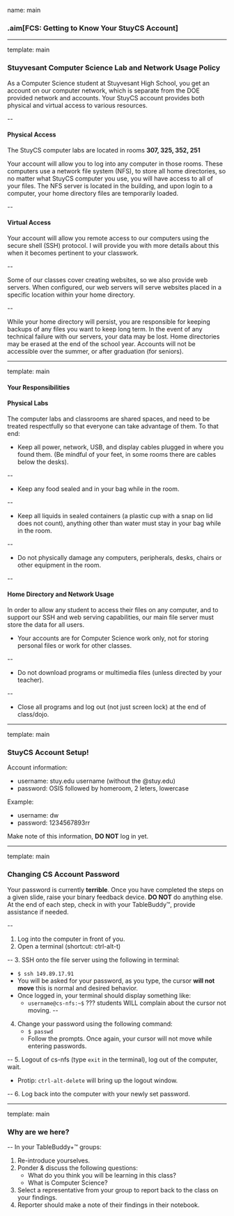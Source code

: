 name: main

### .aim[FCS: Getting to Know Your StuyCS Account]
<style>
.aim {
font-size: .75em;
border-bottom: 1px solid lightgray;
margin: 1px;
}
.remark-inline-code {
  background-color: lightgray;
  border-radius: 3px;
  padding-left: 2px;
  padding-right: 2px;
}
/*h4 {font-size: 1.5em}*/
</style>

---
template: main

### Stuyvesant Computer Science Lab and Network Usage Policy

As a Computer Science student at Stuyvesant High School, you get an account on our computer network, which is separate from the DOE provided network and accounts. Your StuyCS account provides both physical and virtual access to various resources.

--

#### Physical Access

The StuyCS computer labs are located in rooms __307, 325, 352, 251__

Your account will allow you to log into any computer in those rooms. These computers use a network file system (NFS), to store all home directories, so no matter what StuyCS computer you use, you will have access to all of your files. The NFS server is located in the building, and upon login to a computer, your home directory files are temporarily loaded.

--

#### Virtual Access

Your account will allow you remote access to our computers using the secure shell (SSH) protocol. I will provide you with more details about this when it becomes pertinent to your classwork.

--

Some of our classes cover creating websites, so we also provide web servers. When configured, our web servers will serve websites placed in a specific location within your home directory.

--

While your home directory will persist, you are responsible for keeping backups of any files you want to keep long term. In the event of any technical failure with our servers, your data may be lost. Home directories may be erased at the end of the school year. Accounts will not be accessible over the summer, or after graduation (for seniors).

---
template: main

#### Your Responsibilities

#### Physical Labs

The computer labs and classrooms are shared spaces, and need to be treated respectfully so that everyone can take advantage of them. To that end:

- Keep all power, network, USB, and display cables plugged in where you found them. (Be mindful of your feet, in some rooms there are cables below the desks).

--
- Keep any food sealed and in your bag while in the room.

--
- Keep all liquids in sealed containers (a plastic cup with a snap on lid does not count), anything other than water must stay in your bag while in the room.

--
- Do not physically damage any computers, peripherals, desks, chairs or other equipment in the room.

--

#### Home Directory and Network Usage

In order to allow any student to access their files on any computer, and to support our SSH and web serving capabilities, our main file server must store the data for all users.

- Your accounts are for Computer Science work only, not for storing personal files or work for other classes.

--
- Do not download programs or multimedia files (unless directed by your teacher).

--
- Close all programs and log out (not just screen lock) at the end of class/dojo.

---
template: main

### StuyCS Account Setup!
Account information:
* username: stuy.edu username (without the @stuy.edu)
* password: OSIS followed by homeroom, 2 leters, lowercase

Example:
* username: dw
* password: 1234567893rr

Make note of this information, __DO NOT__ log in yet.

---
template: main

### Changing CS Account Password
Your password is currently __terrible__. Once you have completed the steps on a given slide, raise your binary feedback device. __DO NOT__ do anything else. At the end of each step, check in with your TableBuddy™, provide assistance if needed.

--

1. Log into the computer in front of you.
2. Open a terminal (shortcut: ctrl-alt-t)

--
3. SSH onto the file server using the following in terminal:
   * `$ ssh 149.89.17.91`
   * You will be asked for your password, as you type, the cursor __will not move__ this is normal and desired behavior.
   * Once logged in, your terminal should display something like:
     - `username@cs-nfs:~$`
???
students WILL complain about the cursor not moving.
--
4. Change your password using the following command:
   * `$ passwd`
   * Follow the prompts. Once again, your cursor will not move while entering passwords.

--
5. Logout of cs-nfs (type `exit` in the terminal), log out of the computer, wait.
   * Protip: `ctrl-alt-delete` will bring up the logout window.

--
6. Log back into the computer with your newly set password.

---
template: main

### Why are we here?

--
In your TableBuddy+™ groups:
1. Re-introduce yourselves.
2. Ponder & discuss the following questions:
   - What do you think you will be learning in this class?
   - What is Computer Science?
3. Select a representative from your group to report back to the class on your findings.
4. Reporter should make a note of their findings in their notebook.

